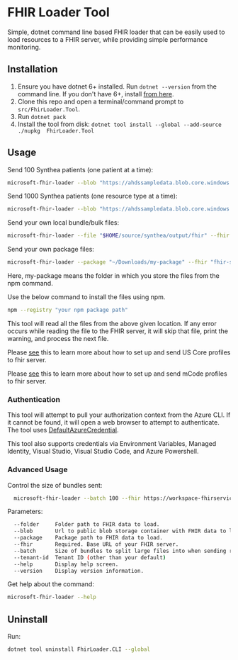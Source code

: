 # FHIR Loader Tool

Simple, dotnet command line based FHIR loader that can be easily used to load resources to a FHIR server, while providing simple performance monitoring.

## Installation

  1. Ensure you have dotnet 6+ installed. Run `dotnet --version` from the command line. If you don't have 6+, install [from here](https://docs.microsoft.com/dotnet/core/install/).
  2. Clone this repo and open a terminal/command prompt to `src/FhirLoader.Tool`.
  3. Run `dotnet pack`
  4. Install the tool from disk: `dotnet tool install --global --add-source ./nupkg  FhirLoader.Tool`

## Usage

Send 100 Synthea patients (one patient at a time):
```sh
microsoft-fhir-loader --blob "https://ahdssampledata.blob.core.windows.net/fhir/synthea-bundles-100/" --fhir "fhir-server-url"
```

Send 1000 Synthea patients (one resource type at a time):
```sh
microsoft-fhir-loader --blob "https://ahdssampledata.blob.core.windows.net/fhir/synthea-ndjson-100/" --fhir "fhir-server-url"
```

Send your own local bundle/bulk files:
```sh
microsoft-fhir-loader --file "$HOME/source/synthea/output/fhir" --fhir "fhir-server-url"
```

Send your own package files:
```sh
microsoft-fhir-loader --package "~/Downloads/my-package" --fhir "fhir-server-url"
```
Here, my-package means the folder in which you store the files from the npm command.

Use the below command to install the files using npm.

```sh
npm --registry "your npm package path"
```

This tool will read all the files from the above given location. If any error occurs while reading the file to the FHIR server, it will skip that file, print the warning, and process the next file.

Please [see](./uscore_README.md) this to learn more about how to set up and send US Core profiles to fhir server.

Please [see](./mCode_README.md) this to learn more about how to set up and send mCode profiles to fhir server.

### Authentication

This tool will attempt to pull your authorization context from the Azure CLI. If it cannot be found, it will open a web browser to attempt to authenticate. The tool uses [DefaultAzureCredential](https://docs.microsoft.com/dotnet/api/azure.identity.defaultazurecredential?view=azure-dotnet).

This tool also supports credentials via Environment Variables, Managed Identity, Visual Studio, Visual Studio Code, and Azure Powershell.

### Advanced Usage

Control the size of bundles sent:

```sh
  microsoft-fhir-loader --batch 100 --fhir https://workspace-fhirservice.fhir.azurehealthcareapis.com/ --path ~/synthea/fhir
```

Parameters:

```sh
  --folder     Folder path to FHIR data to load.
  --blob       Url to public blob storage container with FHIR data to load.
  --package    Package path to FHIR data to load.
  --fhir       Required. Base URL of your FHIR server.
  --batch      Size of bundles to split large files into when sending resources.
  --tenant-id  Tenant ID (other than your default)
  --help       Display help screen.
  --version    Display version information.
```

Get help about the command:

```sh
microsoft-fhir-loader --help
```

## Uninstall

Run:

```sh
dotnet tool uninstall FhirLoader.CLI --global
```